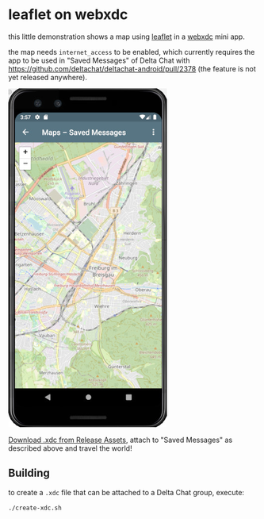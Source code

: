 # leaflet on webxdc

this little demonstration shows a map using [leaflet](https://leafletjs.com) in a [webxdc](https://webxdc.org) mini app.

the map needs `internet_access` to be enabled, which currently requires the app to be used in "Saved Messages"
of Delta Chat with https://github.com/deltachat/deltachat-android/pull/2378 (the feature is not yet released anywhere).

![Maps Screenshot](images/screenshot.jpg)

[Download .xdc from Release Assets](https://codeberg.org/r10s/maps/releases), attach to "Saved Messages" as described above and travel the world!

<!--
[Online Demo](https://r10s.github.io/maps/)
-->

## Building

to create a `.xdc` file that can be attached to a Delta Chat group, execute:

```sh
./create-xdc.sh
```
